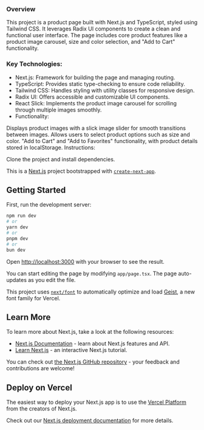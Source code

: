 ### Overview

This project is a product page built with Next.js and TypeScript, styled using Tailwind CSS. It leverages Radix UI components to create a clean and functional user interface. The page includes core product features like a product image carousel, size and color selection, and "Add to Cart" functionality.

### Key Technologies:

- Next.js: Framework for building the page and managing routing.
- TypeScript: Provides static type-checking to ensure code reliability.
- Tailwind CSS: Handles styling with utility classes for responsive design.
- Radix UI: Offers accessible and customizable UI components.
- React Slick: Implements the product image carousel for scrolling through multiple images smoothly.
- Functionality:

Displays product images with a slick image slider for smooth transitions between images.
Allows users to select product options such as size and color.
"Add to Cart" and "Add to Favorites" functionality, with product details stored in localStorage.
Instructions:

Clone the project and install dependencies.

This is a [Next.js](https://nextjs.org) project bootstrapped with [`create-next-app`](https://nextjs.org/docs/app/api-reference/cli/create-next-app).

## Getting Started

First, run the development server:

```bash
npm run dev
# or
yarn dev
# or
pnpm dev
# or
bun dev
```

Open [http://localhost:3000](http://localhost:3000) with your browser to see the result.

You can start editing the page by modifying `app/page.tsx`. The page auto-updates as you edit the file.

This project uses [`next/font`](https://nextjs.org/docs/app/building-your-application/optimizing/fonts) to automatically optimize and load [Geist](https://vercel.com/font), a new font family for Vercel.

## Learn More

To learn more about Next.js, take a look at the following resources:

- [Next.js Documentation](https://nextjs.org/docs) - learn about Next.js features and API.
- [Learn Next.js](https://nextjs.org/learn) - an interactive Next.js tutorial.

You can check out [the Next.js GitHub repository](https://github.com/vercel/next.js) - your feedback and contributions are welcome!

## Deploy on Vercel

The easiest way to deploy your Next.js app is to use the [Vercel Platform](https://vercel.com/new?utm_medium=default-template&filter=next.js&utm_source=create-next-app&utm_campaign=create-next-app-readme) from the creators of Next.js.

Check out our [Next.js deployment documentation](https://nextjs.org/docs/app/building-your-application/deploying) for more details.
